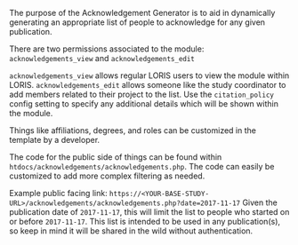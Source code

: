 The purpose of the Acknowledgement Generator is to aid in dynamically generating an appropriate list of people to acknowledge for any given publication.

There are two permissions associated to the module: `acknowledgements_view` and `acknowledgements_edit`

`acknowledgements_view` allows regular LORIS users to view the module within LORIS.
`acknowledgements_edit` allows someone like the study coordinator to add members related to their project to the list.
Use the `citation_policy` config setting to specify any additional details which will be shown within the module.

Things like affiliations, degrees, and roles can be customized in the template by a developer.

The code for the public side of things can be found within `htdocs/acknowledgements/acknowledgements.php`.
The code can easily be customized to add more complex filtering as needed.

Example public facing link: `https://<YOUR-BASE-STUDY-URL>/acknowledgements/acknowledgements.php?date=2017-11-17`
Given the publication date of `2017-11-17`, this will limit the list to people who started on or before `2017-11-17`.
This list is intended to be used in any publication(s), so keep in mind it will be shared in the wild without authentication.
